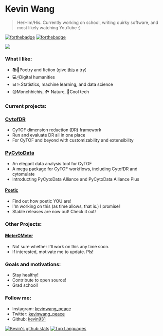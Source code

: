 # Kevin Wang

> He/Him/His.
> Currently working on school, writing quirky software, and most likely watching YouTube :)

[![forthebadge](https://forthebadge.com/images/badges/powered-by-water.svg)](https://forthebadge.com)
[![forthebadge](https://forthebadge.com/images/badges/makes-people-smile.svg)](https://forthebadge.com)

<img src=https://media.giphy.com/media/2rAKTgJIQe1buYU1R5/giphy.gif />

### What I like:
- 📚📔Poetry and fiction (give [this](https://www.poetryfoundation.org/poems/47660/a-supermarket-in-california) a try)
- 💻🖱Digital humanities
- 📊📉Statistics, machine learning, and data science
- 😍Monchhichis, 🏞 Nature, 📱Cool tech

### Current projects:

### [CytofDR](https://github.com/kevin931/CytofDR)
- CyTOF dimension reduction (DR) framework
- Run and evaluate DR all in one place
- For CyTOF and beyond with customizability and extensibility

### [PyCytoData](https://github.com/kevin931/PyCytoData)
- An elegant data analysis tool for CyTOF
- A mega package for CyTOF workflows, including CytofDR and cytomulate
- Introducting PyCytoData Alliance and PyCytoData Alliance Plus

#### [Poetic](https://github.com/kevin931/poetic)
- Find out how poetic YOU are!
- I'm working on this (as time allows, that is.) I promise!
- Stable releases are now out! Check it out!

### Other Projects:
#### [MeterOMeter](https://github.com/kevin931/MeterOMeter)
- Not sure whether I'll work on this any time soon.
- If interested, motivate me to update. Pls!

### Goals and motivations:
- Stay healthy!
- Contribute to open source!
- Grad school!

### Follow me:
- Instagram: [kevinwang_peace](https://www.instagram.com/kevinwang_peace/)
- Twitter: [kevinwang_peace](https://twitter.com/kevinwang_peace)
- Github: [kevin931](https://github.com/kevin931)

[![Kevin's github stats](https://github-readme-stats.vercel.app/api?username=kevin931&theme=bear)](https://github.com/kevin931/github-readme-stats)
[![Top Languages](https://github-readme-stats.vercel.app/api/top-langs/?username=kevin931&theme=bear)](https://github.com/kevin931/github-readme-stats)